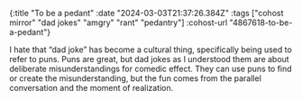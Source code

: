 {:title "To be a pedant"
 :date "2024-03-03T21:37:26.384Z"
 :tags ["cohost mirror" "dad jokes" "amgry" "rant" "pedantry"]
 :cohost-url "4867618-to-be-a-pedant"}

I hate that “dad joke” has become a cultural thing, specifically being used to refer to puns. Puns are great, but dad jokes as I understood them are about deliberate misunderstandings for comedic effect. They can use puns to find or create the misunderstanding, but the fun comes from the parallel conversation and the moment of realization.
